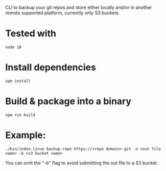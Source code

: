 CLI to backup your git repos and store either locally and/or in another remote supported platform, currently only S3 buckets.

# Tested with

```
node 18
```

# Install dependencies

```
npm install
```

# Build & package into a binary

```
npm run build
```

# Example:

```
./bin/index-linux backup-repo https://<repo domain>.git -o <out file name> -b <s3 bucket name>
```

You can omit the "-b" flag to avoid submitting the out file to a S3 bucket.